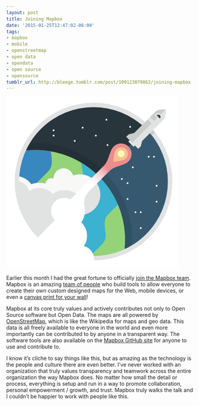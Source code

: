 ```yaml
---
layout: post
title: Joining Mapbox
date: '2015-01-25T12:47:02-06:00'
tags:
- mapbox
- mobile
- openstreetmap
- open data
- opendata
- open source
- opensource
tumblr_url: http://bleege.tumblr.com/post/109123079862/joining-mapbox
---
```


[![](/tumblr_files/tumblr_inline_niqx81wsq21r9my52.png)](https://www.mapbox.com)

Earlier this month I had the great fortune to officially [join the Mapbox team](https://www.mapbox.com/blog/welcome-brad-leege/).  Mapbox is an amazing [team of people](https://www.mapbox.com/about/team/) who build tools to allow everyone to create their own custom designed maps for the Web, mobile devices, or even a [canvas print for your wall](https://www.flickr.com/photos/mapbox/15487353502/)!

Mapbox at its core truly values and actively contributes not only to Open Source software but Open Data.  The maps are all powered by [OpenStreetMap](https://www.openstreetmap.org/), which is like the Wikipedia for maps and geo data.  This data is all freely available to everyone in the world and even more importantly can be contributed to by anyone in a transparent way.  The software tools are also available on the [Mapbox GitHub site](https://github.com/mapbox/) for anyone to use and contribute to.

I know it’s cliche to say things like this, but as amazing as the technology is the people and culture there are even better.  I’ve never worked with an organization that truly values transparency and teamwork across the entire organization the way Mapbox does.  No matter how small the detail or process, everything is setup and run in a way to promote collaboration, personal empowerment / growth, and trust.  Mapbox truly walks the talk and I couldn’t be happier to work with people like this.
